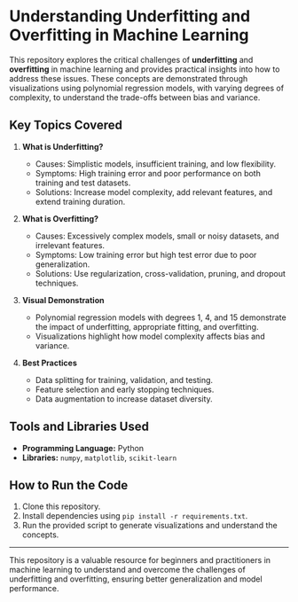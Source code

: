 # Understanding Underfitting and Overfitting in Machine Learning

This repository explores the critical challenges of **underfitting** and **overfitting** in machine learning and provides practical insights into how to address these issues. These concepts are demonstrated through visualizations using polynomial regression models, with varying degrees of complexity, to understand the trade-offs between bias and variance.

## Key Topics Covered

1. **What is Underfitting?**
   - Causes: Simplistic models, insufficient training, and low flexibility.
   - Symptoms: High training error and poor performance on both training and test datasets.
   - Solutions: Increase model complexity, add relevant features, and extend training duration.

2. **What is Overfitting?**
   - Causes: Excessively complex models, small or noisy datasets, and irrelevant features.
   - Symptoms: Low training error but high test error due to poor generalization.
   - Solutions: Use regularization, cross-validation, pruning, and dropout techniques.

3. **Visual Demonstration**
   - Polynomial regression models with degrees 1, 4, and 15 demonstrate the impact of underfitting, appropriate fitting, and overfitting.
   - Visualizations highlight how model complexity affects bias and variance.

4. **Best Practices**
   - Data splitting for training, validation, and testing.
   - Feature selection and early stopping techniques.
   - Data augmentation to increase dataset diversity.

## Tools and Libraries Used
- **Programming Language:** Python
- **Libraries:** `numpy`, `matplotlib`, `scikit-learn`

## How to Run the Code
1. Clone this repository.
2. Install dependencies using `pip install -r requirements.txt`.
3. Run the provided script to generate visualizations and understand the concepts.

---

This repository is a valuable resource for beginners and practitioners in machine learning to understand and overcome the challenges of underfitting and overfitting, ensuring better generalization and model performance.
